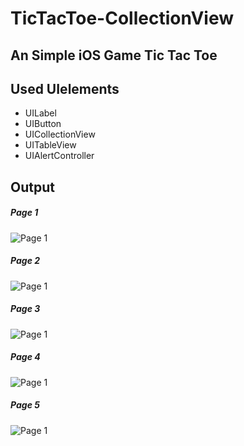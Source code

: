 # TicTacToe-CollectionView
## An Simple iOS Game Tic Tac Toe
## Used UIelements
- UILabel
- UIButton
- UICollectionView
- UITableView
- UIAlertController
  
## Output
##### Page 1
![Page 1](1.jpeg)

##### Page 2
![Page 1](2.jpeg)

##### Page 3
![Page 1](3.jpeg)

##### Page 4
![Page 1](4.jpeg)

##### Page 5
![Page 1](5.jpeg)
